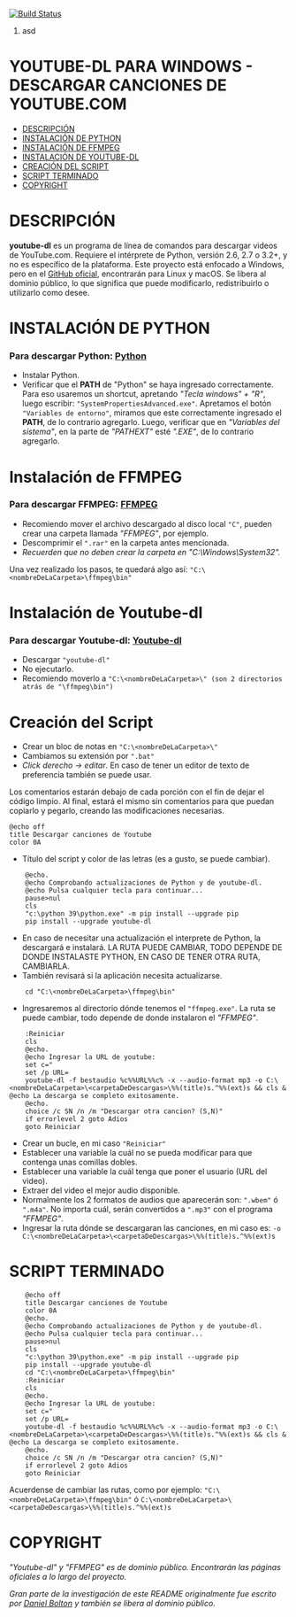 [![Build Status](https://github.com/ytdl-org/youtube-dl/workflows/CI/badge.svg)](https://github.com/ytdl-org/youtube-dl/actions?query=workflow%3ACI)

1. asd
# YOUTUBE-DL PARA WINDOWS - DESCARGAR CANCIONES DE YOUTUBE.COM

- [DESCRIPCIÓN](#descripción)
- [INSTALACIÓN DE PYTHON](#instalación-de-python)
- [INSTALACIÓN DE FFMPEG](#instalación-de-ffmpeg)
- [INSTALACIÓN DE YOUTUBE-DL](#instalación-de-youtube-dl)
- [CREACIÓN DEL SCRIPT](#creación-del-script)
- [SCRIPT TERMINADO](#script-terminado)
- [COPYRIGHT](#copyright)

# DESCRIPCIÓN

**youtube-dl** es un programa de línea de comandos para descargar videos de YouTube.com. Requiere el intérprete de Python, versión 2.6, 2.7 o 3.2+, y no es específico de la plataforma. Este proyecto está enfocado a Windows, pero en el [GitHub oficial](https://github.com/ytdl-org/youtube-dl), encontrarán para Linux y macOS. Se libera al dominio público, lo que significa que puede modificarlo, redistribuirlo o utilizarlo como desee.

# INSTALACIÓN DE PYTHON

### Para descargar Python: [Python](https://www.python.org/downloads/)
    
- Instalar Python.
- Verificar que el **PATH** de "Python" se haya ingresado correctamente. Para eso usaremos un shortcut, apretando *"Tecla windows" + "R"*, luego escribir: `"SystemPropertiesAdvanced.exe"`. Apretamos el botón `"Variables de entorno"`, miramos que este correctamente ingresado el **PATH**, de lo contrario agregarlo. Luego, verificar que en *"Variables del sistema"*, en la parte de *"PATHEXT"* esté *".EXE"*, de lo contrario agregarlo.

# Instalación de FFMPEG

### Para descargar FFMPEG: [FFMPEG](https://ffmpeg.org/download.html#build-windows)

- Recomiendo mover el archivo descargado al disco local `"C"`, pueden crear una carpeta llamada *"FFMPEG"*, por ejemplo.
- Descomprimir el `".rar"` en la carpeta antes mencionada.
- *Recuerden que no deben crear la carpeta en "C:\Windows\System32".*

Una vez realizado los pasos, te quedará algo así: `"C:\<nombreDeLaCarpeta>\ffmpeg\bin"`

# Instalación de Youtube-dl

### Para descargar Youtube-dl: [Youtube-dl](http://ytdl-org.github.io/youtube-dl/)

- Descargar `"youtube-dl"`
- No ejecutarlo.
- Recomiendo moverlo a `"C:\<nombreDeLaCarpeta>\" (son 2 directorios atrás de "\ffmpeg\bin")`

# Creación del Script

- Crear un bloc de notas en `"C:\<nombreDeLaCarpeta>\"`
- Cambiamos su extensión por `".bat"`
- *Click derecho -> editar*. En caso de tener un editor de texto de preferencia también se puede usar.

Los comentarios estarán debajo de cada porción con el fin de dejar el código limpio. Al final, estará el mismo sin comentarios para que puedan copiarlo y pegarlo, creando las modificaciones necesarias.

    @echo off
    title Descargar canciones de Youtube
    color 0A
    
- Título del script y color de las letras (es a gusto, se puede cambiar).

```
    @echo.
    @echo Comprobando actualizaciones de Python y de youtube-dl.
    @echo Pulsa cualquier tecla para continuar...
    pause>nul
    cls
    "c:\python 39\python.exe" -m pip install --upgrade pip
    pip install --upgrade youtube-dl
```

- En caso de necesitar una actualización el interprete de Python, la descargará e instalará. LA RUTA PUEDE CAMBIAR, TODO DEPENDE DE DONDE INSTALASTE PYTHON, EN CASO DE TENER OTRA RUTA, CAMBIARLA.
- También revisará si la aplicación necesita actualizarse.

```
    cd "C:\<nombreDeLaCarpeta>\ffmpeg\bin"
```

- Ingresaremos al directorio dónde tenemos el `"ffmpeg.exe"`. La ruta se puede cambiar, todo depende de donde instalaron el *"FFMPEG"*.

```
    :Reiniciar
    cls
    @echo.
    @echo Ingresar la URL de youtube:
    set c="
    set /p URL=
    youtube-dl -f bestaudio %c%%URL%%c% -x --audio-format mp3 -o C:\<nombreDeLaCarpeta>\<carpetaDeDescargas>\%%(title)s.^%%(ext)s && cls & @echo La descarga se completo exitosamente.
    @echo.
    choice /c SN /n /m "Descargar otra cancion? (S,N)"
    if errorlevel 2 goto Adios
    goto Reiniciar
```

- Crear un bucle, en mi caso `"Reiniciar"`
- Establecer una variable la cuál no se pueda modificar para que contenga unas comillas dobles.
- Establecer una variable la cuál tenga que poner el usuario (URL del video).
- Extraer del video el mejor audio disponible.
- Normalmente los 2 formatos de audios que aparecerán son: `".wbem"` ó `".m4a"`. No importa cuál, serán convertidos a `".mp3"` con el programa *"FFMPEG"*.
- Ingresar la ruta dónde se descargaran las canciones, en mi caso es: `-o C:\<nombreDeLaCarpeta>\<carpetaDeDescargas>\%%(title)s.^%%(ext)s`

# SCRIPT TERMINADO

```
    @echo off
    title Descargar canciones de Youtube
    color 0A
    @echo.
    @echo Comprobando actualizaciones de Python y de youtube-dl.
    @echo Pulsa cualquier tecla para continuar...
    pause>nul
    cls
    "c:\python 39\python.exe" -m pip install --upgrade pip
    pip install --upgrade youtube-dl
    cd "C:\<nombreDeLaCarpeta>\ffmpeg\bin"
    :Reiniciar
    cls
    @echo.
    @echo Ingresar la URL de youtube:
    set c="
    set /p URL=
    youtube-dl -f bestaudio %c%%URL%%c% -x --audio-format mp3 -o C:\<nombreDeLaCarpeta>\<carpetaDeDescargas>\%%(title)s.^%%(ext)s && cls & @echo La descarga se completo exitosamente.
    @echo.
    choice /c SN /n /m "Descargar otra cancion? (S,N)"
    if errorlevel 2 goto Adios
    goto Reiniciar
```

Acuerdense de cambiar las rutas, como por ejemplo: `"C:\<nombreDeLaCarpeta>\ffmpeg\bin"` ó `C:\<nombreDeLaCarpeta>\<carpetaDeDescargas>\%%(title)s.^%%(ext)s`

# COPYRIGHT

*"Youtube-dl" y "FFMPEG" es de dominio público. Encontrarán las páginas oficiales a lo largo del proyecto.*

*Gran parte de la investigación de este README originalmente fue escrito por [Daniel Bolton](https://github.com/dbbolton) y también se libera al dominio público.*
